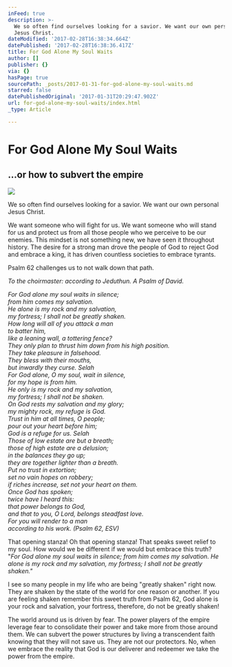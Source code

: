 ```yaml
---
inFeed: true
description: >-
  We so often find ourselves looking for a savior. We want our own personal
  Jesus Christ.
dateModified: '2017-02-28T16:38:34.664Z'
datePublished: '2017-02-28T16:38:36.417Z'
title: For God Alone My Soul Waits
author: []
publisher: {}
via: {}
hasPage: true
sourcePath: _posts/2017-01-31-for-god-alone-my-soul-waits.md
starred: false
datePublishedOriginal: '2017-01-31T20:29:47.902Z'
url: for-god-alone-my-soul-waits/index.html
_type: Article

---
```

# For God Alone My Soul Waits

## ...or how to subvert the empire
![](https://the-grid-user-content.s3-us-west-2.amazonaws.com/c88a71b8-e63a-4413-869c-f18511531045.jpg)

We so often find ourselves looking for a savior. We want our own personal Jesus Christ.

We want someone who will fight for us. We want someone who will stand for us and protect us from all those people who we perceive to be our enemies. This mindset is not something new, we have seen it throughout history. The desire for a strong man drove the people of God to reject God and embrace a king, it has driven countless societies to embrace tyrants.

Psalm 62 challenges us to not walk down that path.

_To the choirmaster: according to Jeduthun. A Psalm of David._

_For God alone my soul waits in silence;  
from him comes my salvation.  
He alone is my rock and my salvation,  
my fortress; I shall not be greatly shaken.  
How long will all of you attack a man  
to batter him,  
like a leaning wall, a tottering fence?  
They only plan to thrust him down from his high position.  
They take pleasure in falsehood.  
They bless with their mouths,  
but inwardly they curse. Selah  
For God alone, O my soul, wait in silence,  
for my hope is from him.  
He only is my rock and my salvation,  
my fortress; I shall not be shaken.  
On God rests my salvation and my glory;  
my mighty rock, my refuge is God.  
Trust in him at all times, O people;  
pour out your heart before him;  
God is a refuge for us. Selah  
Those of low estate are but a breath;  
those of high estate are a delusion;  
in the balances they go up;  
they are together lighter than a breath.  
Put no trust in extortion;  
set no vain hopes on robbery;  
if riches increase, set not your heart on them.  
Once God has spoken;  
twice have I heard this:  
that power belongs to God,  
and that to you, O Lord, belongs steadfast love.  
For you will render to a man  
according to his work. (Psalm 62, ESV)_

That opening stanza! Oh that opening stanza! That speaks sweet relief to my soul. How would we be different if we would but embrace this truth? "_For God alone my soul waits in silence; from him comes my salvation. He alone is my rock and my salvation, my fortress; I shall not be greatly shaken."_

I see so many people in my life who are being "greatly shaken" right now. They are shaken by the state of the world for one reason or another. If you are feeling shaken remember this sweet truth from Psalm 62, God alone is your rock and salvation, your fortress, therefore, do not be greatly shaken!

The world around us is driven by fear. The power players of the empire leverage fear to consolidate their power and take more from those around them. We can subvert the power structures by living a transcendent faith knowing that they will not save us. They are not our protectors. No, when we embrace the reality that God is our deliverer and redeemer we take the power from the empire.